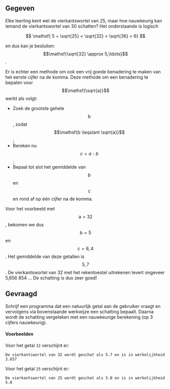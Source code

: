 ## Gegeven
Elke leerling kent wel de vierkantswortel van 25, maar hoe nauwkeurig kan iemand de vierkantswortel van 30 schatten? Het onderstaande is logisch

$$
\mathsf{ 5 = \sqrt{25} < \sqrt{32} < \sqrt{36} = 6}
$$

en dus kan je besluiten: $$\mathsf{\sqrt{32} \approx 5,\ldots}$$.

Er is echter een methode om ook een vrij goede benadering te maken van het eerste cijfer na de komma. Deze methode om een benadering te bepalen voor $$\mathsf{\sqrt{a}}$$ werkt als volgt:

- Zoek de grootste gehele $$\mathsf{b}$$, zodat $$\mathsf{b \leqslant \sqrt{a}}$$;
- Bereken nu $$c = a : b$$;
- Bepaal tot slot het gemiddelde van $$b$$ en $$c$$ en rond af op één cijfer na de komma.


Voor het voorbeeld met $$\mathsf{a = 32}$$, bekomen we dus $$\mathsf{b = 5}$$ en $$\mathsf{c = 6,4}$$. Het gemiddelde van deze getallen is $$\mathsf{5,7}$$. De vierkantswortel van 32 met het rekentoestel uitrekenen levert ongeveer 5,656 854 ... De schatting is dus zeer goed!

## Gevraagd
Schrijf een programma dat een natuurlijk getal aan de gebruiker vraagt en vervolgens via bovenstaande werkwijze een schatting bepaalt. Daarna wordt de schatting vergeleken met een nauwkeurige berekening (op 3 cijfers nauwkeurig).

#### Voorbeelden
Voor het getal `32` verschijnt er:
```
De vierkantswortel van 32 wordt geschat als 5.7 en is in werkelijkheid 3.657
```

Voor het getal `25` verschijnt er:
```
De vierkantswortel van 25 wordt geschat als 5.0 en is in werkelijkheid 5.0
```
